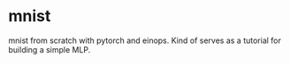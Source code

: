 # mnist
mnist from scratch with pytorch and einops. Kind of serves as a tutorial for building a simple MLP.
